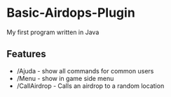 # Basic-Airdops-Plugin
My first program written in Java

## Features
* /Ajuda - show all commands for common users
* /Menu - show in game side menu
* /CallAirdrop - Calls an airdrop to a random location
